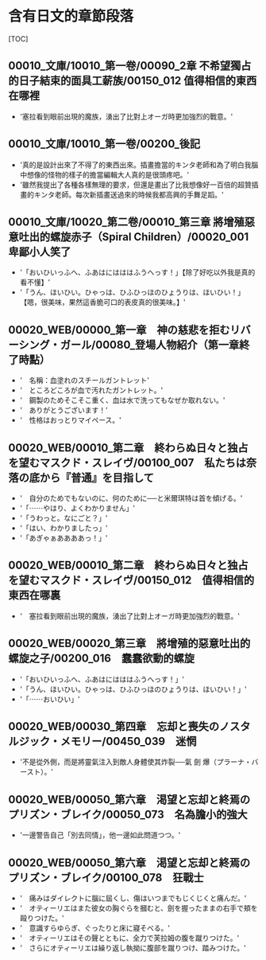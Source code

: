 # 含有日文的章節段落

[TOC]

## 00010_文庫/10010_第一卷/00090_2章 不希望獨占的日子結束的面具工薪族/00150_012 值得相信的東西在哪裡

- '塞拉看到眼前出現的魔族，湧出了比對上オーガ時更加強烈的戰意。'


## 00010_文庫/10010_第一卷/00200_後記

- '真的是設計出來了不得了的東西出來。插畫擔當的キンタ老師和為了明白我腦中想像的怪物的樣子的擔當編輯大人真的是很頭疼吧。'
- '雖然我提出了各種各樣無理的要求，但還是畫出了比我想像好一百倍的超贊插畫的キンタ老師。每次新插畫送過來的時候我都高興的手舞足蹈。'


## 00010_文庫/10020_第二卷/00010_第三章 將增殖惡意吐出的螺旋赤子（Spiral Children）/00020_001 卑鄙小人笑了

- '「おいひいっふへ、ふあはにはははふうへっす！」【除了好吃以外我是真的看不懂】'
- '「うん、ほいひい。ひゃっは、ひふひっほのひょうりは、ほいひい！」【嗯，很美味，果然這香脆可口的表皮真的很美味。】'


## 00020_WEB/00000_第一章　神の慈悲を拒むリバーシング・ガール/00080_登場人物紹介（第一章終了時點）

- '　名稱：血塗れのスチールガントレット'
- '　ところどころが血で汚れたガントレット。'
- '　鋼製のためそこそこ重く、血は水で洗ってもなぜか取れない。'
- '　ありがとうございます！'
- '　性格はおっとりマイペース。'


## 00020_WEB/00010_第二章　終わらぬ日々と独占を望むマスクド・スレイヴ/00100_007　私たちは奈落の底から『普通』を目指して

- '　自分のためでもないのに、何のために──と米爾琪特は首を傾げる。'
- '「⋯⋯やはり、よくわかりません」'
- '「うわっと。なにごと？」'
- '「はい、わかりましたっ」'
- '「あぎゃぁああああっ！」'


## 00020_WEB/00010_第二章　終わらぬ日々と独占を望むマスクド・スレイヴ/00150_012　值得相信的東西在哪裏

- '　塞拉看到眼前出現的魔族，湧出了比對上オーガ時更加強烈的戰意。'


## 00020_WEB/00020_第三章　將增殖的惡意吐出的螺旋之子/00200_016　蠢蠢欲動的螺旋

- '「おいひいっふへ、ふあはにはははふうへっす！」'
- '「うん、ほいひい。ひゃっは、ひふひっほのひょうりは、ほいひい！」'
- '「⋯⋯おいひい」'


## 00020_WEB/00030_第四章　忘却と喪失のノスタルジック・メモリー/00450_039　迷惘

- '不是從外側，而是將靈氣注入到敵人身體使其炸裂──氣 劍 爆（プラーナ・バースト）。'


## 00020_WEB/00050_第六章　渇望と忘却と終焉のプリズン・ブレイク/00050_073　名為膽小的強大

- '一邊警告自己「別去同情」，他一邊如此問道つつ。'


## 00020_WEB/00050_第六章　渇望と忘却と終焉のプリズン・ブレイク/00100_078　狂戰士

- '　痛みはダイレクトに腦に屆くし、傷はいつまでもじくじくと痛んだ。'
- '　オティーリエはまた彼女の胸ぐらを摑むと、劍を握ったままの右手で頬を毆りつけた。'
- '　意識すらゆらぎ、ぐったりと床に寢そべる。'
- '　オティーリエはその聲とともに、全力で芙拉姆の腹を蹴りつけた。'
- '　さらにオティーリエは繰り返し執拗に腹部を蹴りつけ、踏みつけた。'

